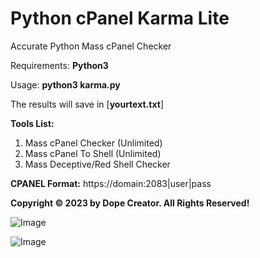 # Python cPanel Karma Lite

Accurate Python Mass cPanel Checker

Requirements: **Python3**

Usage: **python3 karma.py**

The results will save in [**yourtext.txt**]


**Tools List:**

1. Mass cPanel Checker (Unlimited)
2. Mass cPanel To Shell (Unlimited)
3. Mass Deceptive/Red Shell Checker

**CPANEL Format:** https://domain:2083|user|pass


**Copyright © 2023 by Dope Creator. All Rights Reserved!**

![Image](https://raw.githubusercontent.com/orionhridoy/img/main/Capture0.JPG)

![Image](https://raw.githubusercontent.com/orionhridoy/img/main/Capture.PNG)

